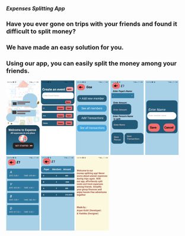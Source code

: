 ##### Expenses Splitting App

### Have you ever gone on trips with your friends and found it difficult to split money?

### We have made an easy solution for you.

### Using our app, you can easily split the money among your friends.

<img src="./ExpensesApp/assets/screenshots/s1.jpg" alt="Screenshot of App" height="200">
<img src="./ExpensesApp/assets/screenshots/s2.jpg" alt="Screenshot of App" height="200">
<img src="./ExpensesApp/assets/screenshots/s3.jpg" alt="Screenshot of App" height="200">
<img src="./ExpensesApp/assets/screenshots/s4.jpg" alt="Screenshot of App" height="200">
<img src="./ExpensesApp/assets/screenshots/s6.jpg" alt="Screenshot of App" height="200">
<img src="./ExpensesApp/assets/screenshots/s5.jpg" alt="Screenshot of App" height="200">
<img src="./ExpensesApp/assets/screenshots/s7.jpg" alt="Screenshot of App" height="200">
<img src="./ExpensesApp/assets/screenshots/s8.jpg" alt="Screenshot of App" height="200">
